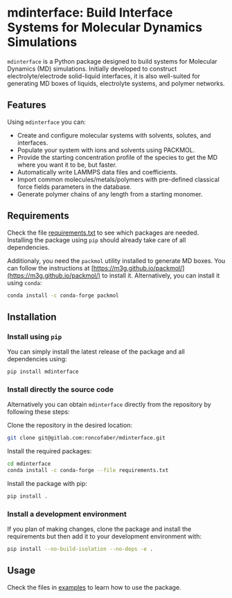 # mdinterface: Build Interface Systems for Molecular Dynamics Simulations

`mdinterface` is a Python package designed to build systems for Molecular Dynamics (MD) simulations. Initially developed to construct electrolyte/electrode solid-liquid interfaces, it is also well-suited for generating MD boxes of liquids, electrolyte systems, and polymer networks.

## Features

Using `mdinterface` you can:

- Create and configure molecular systems with solvents, solutes, and interfaces.
- Populate your system with ions and solvents using PACKMOL.
- Provide the starting concentration profile of the species to get the MD where you want it to be, but faster.
- Automatically write LAMMPS data files and coefficients.
- Import common molecules/metals/polymers with pre-defined classical force fields parameters in the database.
- Generate polymer chains of any length from a starting monomer.

## Requirements

Check the file [requirements.txt](requirements.txt) to see which packages are needed. Installing the package using `pip` should already take care of all dependencies.

Additionaly, you need the `packmol` utility installed to generate MD boxes. You can follow the instructions at [https://m3g.github.io/packmol/](https://m3g.github.io/packmol/) to install it. Alternatively, you can install it using `conda`:

```bash
conda install -c conda-forge packmol
```

## Installation

### Install using `pip`

You can simply install the latest release of the package and all dependencies using:

```bash
pip install mdinterface
```

### Install directly the source code

Alternatively you can obtain `mdinterface` directly from the repository by following these steps:

Clone the repository in the desired location:

```bash
git clone git@gitlab.com:roncofaber/mdinterface.git
```

Install the required packages:

```bash
cd mdinterface
conda install -c conda-forge --file requirements.txt
```

Install the package with pip:

```bash
pip install .
```

### Install a development environment

If you plan of making changes, clone the package and install the requirements but then add it to your development environment with:

```bash
pip install --no-build-isolation --no-deps -e .
```

## Usage

Check the files in [examples](mdinterface/examples/) to learn how to use the package.